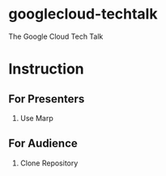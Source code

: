 # googlecloud-techtalk
The Google Cloud Tech Talk

# Instruction

## For Presenters
1. Use Marp

## For Audience
1. Clone Repository